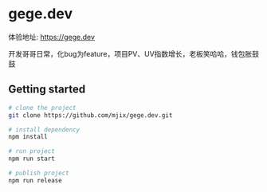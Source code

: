 
# gege.dev
体验地址: <https://gege.dev>

开发哥哥日常，化bug为feature，项目PV、UV指数增长，老板笑哈哈，钱包胀鼓鼓

## Getting started

```bash
# clone the project
git clone https://github.com/mjix/gege.dev.git

# install dependency
npm install

# run project
npm run start

# publish project
npm run release
